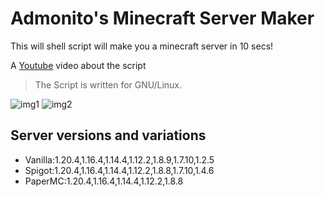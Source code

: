# Admonito's Minecraft Server Maker
This will shell script will make you a minecraft server in 10 secs!

A [Youtube](https://www.youtube.com/watch?v=dIafbHIno1s) video about the script
> The Script is written for GNU/Linux.

![img1](https://i.imgur.com/TZ8yvrR.png)
![img2](https://i.imgur.com/lDV45r8.jpg)
## Server versions and variations
* Vanilla:1.20.4,1.16.4,1.14.4,1.12.2,1.8.9,1.7.10,1.2.5
* Spigot:1.20.4,1.16.4,1.14.4,1.12.2,1.8.8,1.7.10,1.4.6
* PaperMC:1.20.4,1.16.4,1.14.4,1.12.2,1.8.8
